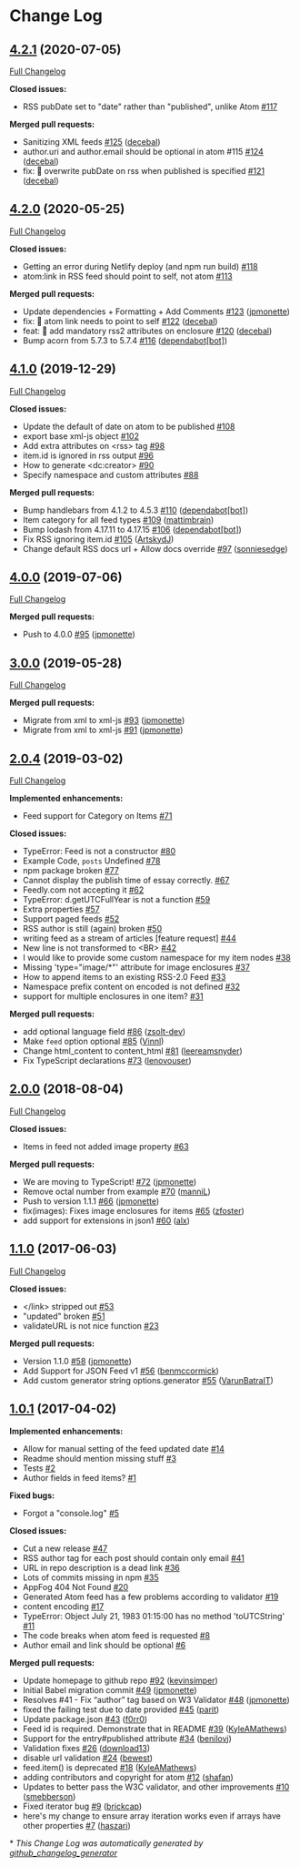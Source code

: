 # Change Log

## [4.2.1](https://github.com/jpmonette/feed/tree/4.2.1) (2020-07-05)
[Full Changelog](https://github.com/jpmonette/feed/compare/4.2.0...4.2.1)

**Closed issues:**

- RSS pubDate set to "date" rather than "published", unlike Atom [\#117](https://github.com/jpmonette/feed/issues/117)

**Merged pull requests:**

- Sanitizing XML feeds [\#125](https://github.com/jpmonette/feed/pull/125) ([decebal](https://github.com/decebal))
- author.uri and author.email should be optional in atom \#115 [\#124](https://github.com/jpmonette/feed/pull/124) ([decebal](https://github.com/decebal))
- fix: 🐛 overwrite pubDate on rss when published is specified [\#121](https://github.com/jpmonette/feed/pull/121) ([decebal](https://github.com/decebal))

## [4.2.0](https://github.com/jpmonette/feed/tree/4.2.0) (2020-05-25)
[Full Changelog](https://github.com/jpmonette/feed/compare/4.1.0...4.2.0)

**Closed issues:**

- Getting an error during Netlify deploy \(and npm run build\) [\#118](https://github.com/jpmonette/feed/issues/118)
- atom:link in RSS feed should point to self, not atom [\#113](https://github.com/jpmonette/feed/issues/113)

**Merged pull requests:**

- Update dependencies + Formatting + Add Comments [\#123](https://github.com/jpmonette/feed/pull/123) ([jpmonette](https://github.com/jpmonette))
- fix: 🐛 atom link needs to point to self [\#122](https://github.com/jpmonette/feed/pull/122) ([decebal](https://github.com/decebal))
- feat: 🎸 add mandatory rss2 attributes on enclosure [\#120](https://github.com/jpmonette/feed/pull/120) ([decebal](https://github.com/decebal))
- Bump acorn from 5.7.3 to 5.7.4 [\#116](https://github.com/jpmonette/feed/pull/116) ([dependabot[bot]](https://github.com/apps/dependabot))

## [4.1.0](https://github.com/jpmonette/feed/tree/4.1.0) (2019-12-29)
[Full Changelog](https://github.com/jpmonette/feed/compare/4.0.0...4.1.0)

**Closed issues:**

- Update the default of date on atom to be published [\#108](https://github.com/jpmonette/feed/issues/108)
- export base xml-js object [\#102](https://github.com/jpmonette/feed/issues/102)
- Add extra attributes on \<rss\> tag [\#98](https://github.com/jpmonette/feed/issues/98)
- item.id is ignored in rss output [\#96](https://github.com/jpmonette/feed/issues/96)
- How to generate \<dc:creator\> [\#90](https://github.com/jpmonette/feed/issues/90)
- Specify namespace and custom attributes [\#88](https://github.com/jpmonette/feed/issues/88)

**Merged pull requests:**

- Bump handlebars from 4.1.2 to 4.5.3 [\#110](https://github.com/jpmonette/feed/pull/110) ([dependabot[bot]](https://github.com/apps/dependabot))
- Item category for all feed types [\#109](https://github.com/jpmonette/feed/pull/109) ([mattimbrain](https://github.com/mattimbrain))
- Bump lodash from 4.17.11 to 4.17.15 [\#106](https://github.com/jpmonette/feed/pull/106) ([dependabot[bot]](https://github.com/apps/dependabot))
- Fix RSS ignoring item.id [\#105](https://github.com/jpmonette/feed/pull/105) ([ArtskydJ](https://github.com/ArtskydJ))
- Change default RSS docs url + Allow docs override [\#97](https://github.com/jpmonette/feed/pull/97) ([sonniesedge](https://github.com/sonniesedge))

## [4.0.0](https://github.com/jpmonette/feed/tree/4.0.0) (2019-07-06)
[Full Changelog](https://github.com/jpmonette/feed/compare/3.0.0...4.0.0)

**Merged pull requests:**

- Push to 4.0.0 [\#95](https://github.com/jpmonette/feed/pull/95) ([jpmonette](https://github.com/jpmonette))

## [3.0.0](https://github.com/jpmonette/feed/tree/3.0.0) (2019-05-28)
[Full Changelog](https://github.com/jpmonette/feed/compare/2.0.4...3.0.0)

**Merged pull requests:**

- Migrate from xml to xml-js [\#93](https://github.com/jpmonette/feed/pull/93) ([jpmonette](https://github.com/jpmonette))
- Migrate from xml to xml-js [\#91](https://github.com/jpmonette/feed/pull/91) ([jpmonette](https://github.com/jpmonette))

## [2.0.4](https://github.com/jpmonette/feed/tree/2.0.4) (2019-03-02)
[Full Changelog](https://github.com/jpmonette/feed/compare/2.0.0...2.0.4)

**Implemented enhancements:**

- Feed support for Category on Items [\#71](https://github.com/jpmonette/feed/issues/71)

**Closed issues:**

- TypeError: Feed is not a constructor [\#80](https://github.com/jpmonette/feed/issues/80)
- Example Code, `posts` Undefined [\#78](https://github.com/jpmonette/feed/issues/78)
- npm package broken [\#77](https://github.com/jpmonette/feed/issues/77)
- Cannot display the publish time of essay correctly. [\#67](https://github.com/jpmonette/feed/issues/67)
- Feedly.com not accepting it [\#62](https://github.com/jpmonette/feed/issues/62)
- TypeError: d.getUTCFullYear is not a function [\#59](https://github.com/jpmonette/feed/issues/59)
- Extra properties [\#57](https://github.com/jpmonette/feed/issues/57)
- Support paged feeds [\#52](https://github.com/jpmonette/feed/issues/52)
- RSS author is still \(again\) broken [\#50](https://github.com/jpmonette/feed/issues/50)
- writing feed as a stream of articles \[feature request\] [\#44](https://github.com/jpmonette/feed/issues/44)
- New line is not transformed to \<BR\> [\#42](https://github.com/jpmonette/feed/issues/42)
- I would like to provide some custom namespace for my item nodes [\#38](https://github.com/jpmonette/feed/issues/38)
- Missing 'type="image/\*"' attribute for image enclosures [\#37](https://github.com/jpmonette/feed/issues/37)
- How to append items to an existing RSS-2.0 Feed [\#33](https://github.com/jpmonette/feed/issues/33)
- Namespace prefix content on encoded is not defined [\#32](https://github.com/jpmonette/feed/issues/32)
- support for multiple enclosures in one item? [\#31](https://github.com/jpmonette/feed/issues/31)

**Merged pull requests:**

- add optional language field [\#86](https://github.com/jpmonette/feed/pull/86) ([zsolt-dev](https://github.com/zsolt-dev))
- Make `feed` option optional [\#85](https://github.com/jpmonette/feed/pull/85) ([Vinnl](https://github.com/Vinnl))
- Change html\_content to content\_html [\#81](https://github.com/jpmonette/feed/pull/81) ([leereamsnyder](https://github.com/leereamsnyder))
- Fix TypeScript declarations [\#73](https://github.com/jpmonette/feed/pull/73) ([lenovouser](https://github.com/lenovouser))

## [2.0.0](https://github.com/jpmonette/feed/tree/2.0.0) (2018-08-04)
[Full Changelog](https://github.com/jpmonette/feed/compare/1.1.0...2.0.0)

**Closed issues:**

- Items in feed not added image property [\#63](https://github.com/jpmonette/feed/issues/63)

**Merged pull requests:**

- We are moving to TypeScript! [\#72](https://github.com/jpmonette/feed/pull/72) ([jpmonette](https://github.com/jpmonette))
- Remove octal number from example [\#70](https://github.com/jpmonette/feed/pull/70) ([manniL](https://github.com/manniL))
- Push to version 1.1.1 [\#66](https://github.com/jpmonette/feed/pull/66) ([jpmonette](https://github.com/jpmonette))
- fix\(images\): Fixes image enclosures for items [\#65](https://github.com/jpmonette/feed/pull/65) ([zfoster](https://github.com/zfoster))
- add support for extensions in json1 [\#60](https://github.com/jpmonette/feed/pull/60) ([alx](https://github.com/alx))

## [1.1.0](https://github.com/jpmonette/feed/tree/1.1.0) (2017-06-03)
[Full Changelog](https://github.com/jpmonette/feed/compare/1.0.1...1.1.0)

**Closed issues:**

- \</link\> stripped out [\#53](https://github.com/jpmonette/feed/issues/53)
- "updated" broken [\#51](https://github.com/jpmonette/feed/issues/51)
- validateURL is not nice function [\#23](https://github.com/jpmonette/feed/issues/23)

**Merged pull requests:**

- Version 1.1.0 [\#58](https://github.com/jpmonette/feed/pull/58) ([jpmonette](https://github.com/jpmonette))
- Add Support for JSON Feed v1 [\#56](https://github.com/jpmonette/feed/pull/56) ([benmccormick](https://github.com/benmccormick))
- Add custom generator string options.generator [\#55](https://github.com/jpmonette/feed/pull/55) ([VarunBatraIT](https://github.com/VarunBatraIT))

## [1.0.1](https://github.com/jpmonette/feed/tree/1.0.1) (2017-04-02)
**Implemented enhancements:**

- Allow for manual setting of the feed updated date [\#14](https://github.com/jpmonette/feed/issues/14)
- Readme should mention missing stuff [\#3](https://github.com/jpmonette/feed/issues/3)
- Tests [\#2](https://github.com/jpmonette/feed/issues/2)
- Author fields in feed items? [\#1](https://github.com/jpmonette/feed/issues/1)

**Fixed bugs:**

- Forgot a "console.log" [\#5](https://github.com/jpmonette/feed/issues/5)

**Closed issues:**

- Cut a new release [\#47](https://github.com/jpmonette/feed/issues/47)
- RSS author tag for each post should contain only email [\#41](https://github.com/jpmonette/feed/issues/41)
- URL in repo description is a dead link [\#36](https://github.com/jpmonette/feed/issues/36)
- Lots of commits missing in npm [\#35](https://github.com/jpmonette/feed/issues/35)
- AppFog 404 Not Found [\#20](https://github.com/jpmonette/feed/issues/20)
- Generated Atom feed has a few problems according to validator [\#19](https://github.com/jpmonette/feed/issues/19)
- content encoding [\#17](https://github.com/jpmonette/feed/issues/17)
- TypeError: Object July 21, 1983 01:15:00 has no method 'toUTCString' [\#11](https://github.com/jpmonette/feed/issues/11)
- The code breaks when atom feed is requested [\#8](https://github.com/jpmonette/feed/issues/8)
- Author email and link should be optional [\#6](https://github.com/jpmonette/feed/issues/6)

**Merged pull requests:**

- Update homepage to github repo [\#92](https://github.com/jpmonette/feed/pull/92) ([kevinsimper](https://github.com/kevinsimper))
- Initial Babel migration commit [\#49](https://github.com/jpmonette/feed/pull/49) ([jpmonette](https://github.com/jpmonette))
- Resolves \#41 - Fix “author” tag based on W3 Validator [\#48](https://github.com/jpmonette/feed/pull/48) ([jpmonette](https://github.com/jpmonette))
- fixed the failing test due to date provided [\#45](https://github.com/jpmonette/feed/pull/45) ([parit](https://github.com/parit))
- Update package.json [\#43](https://github.com/jpmonette/feed/pull/43) ([f0rr0](https://github.com/f0rr0))
- Feed id is required. Demonstrate that in README [\#39](https://github.com/jpmonette/feed/pull/39) ([KyleAMathews](https://github.com/KyleAMathews))
- Support for the entry\#published attribute [\#34](https://github.com/jpmonette/feed/pull/34) ([benilovj](https://github.com/benilovj))
- Validation fixes [\#26](https://github.com/jpmonette/feed/pull/26) ([download13](https://github.com/download13))
- disable url validation [\#24](https://github.com/jpmonette/feed/pull/24) ([bewest](https://github.com/bewest))
- feed.item\(\) is deprecated [\#18](https://github.com/jpmonette/feed/pull/18) ([KyleAMathews](https://github.com/KyleAMathews))
- adding contributors and copyright for atom [\#12](https://github.com/jpmonette/feed/pull/12) ([shafan](https://github.com/shafan))
- Updates to better pass the W3C validator, and other improvements [\#10](https://github.com/jpmonette/feed/pull/10) ([smebberson](https://github.com/smebberson))
- Fixed iterator bug [\#9](https://github.com/jpmonette/feed/pull/9) ([brickcap](https://github.com/brickcap))
- here's my change to ensure array iteration works even if arrays have other properties [\#7](https://github.com/jpmonette/feed/pull/7) ([haszari](https://github.com/haszari))



\* *This Change Log was automatically generated by [github_changelog_generator](https://github.com/skywinder/Github-Changelog-Generator)*